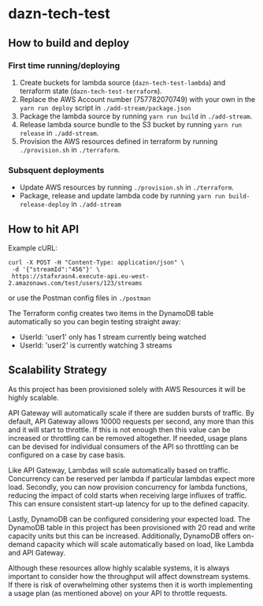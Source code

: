 # dazn-tech-test

## How to build and deploy

### First time running/deploying
1. Create buckets for lambda source (`dazn-tech-test-lambda`) and terraform state (`dazn-tech-test-terraform`).
1. Replace the AWS Account number (757782070749) with your own in the `yarn run deploy` script in `./add-stream/package.json`
1. Package the lambda source by running `yarn run build` in `./add-stream`.
1. Release lambda source bundle to the S3 bucket by running `yarn run release` in `./add-stream`.
1. Provision the AWS resources defined in terraform by running `./provision.sh` in `./terraform`.

### Subsquent deployments

- Update AWS resources by running `./provision.sh` in `./terraform`.
- Package, release and update lambda code by running `yarn run build-release-deploy` in `./add-stream`

## How to hit API

Example cURL:
```
curl -X POST -H "Content-Type: application/json" \
 -d '{"streamId":"456"}' \                 
 https://stafxrasn4.execute-api.eu-west-2.amazonaws.com/test/users/123/streams
```
or use the Postman config files in `./postman`

The Terraform config creates two items in the DynamoDB table automatically so you can begin testing straight away:
- UserId: 'user1' only has 1 stream currently being watched
- UserId: 'user2' is currently watching 3 streams

## Scalability Strategy

As this project has been provisioned solely with AWS Resources it will be highly scalable. 

API Gateway will automatically scale if there are sudden bursts of traffic. By default, API Gateway allows 10000 requests per second, any more than this and it will start to throttle. If this is not enough then this value can be increased or throttling can be removed altogether. If needed, usage plans can be devised for individual consumers of the API so throttling can be configured on a case by case basis. 

Like API Gateway, Lambdas will scale automatically based on traffic. Concurrency can be reserved per lambda if particular lambdas expect more load. Secondly, you can now provision concurrency for lambda functions, reducing the impact of cold starts when receiving large influxes of traffic. This can ensure consistent start-up latency for up to the defined capacity.

Lastly, DynamoDB can be configured considering your expected load. The DynamoDB table in this project has been provisioned with 20 read and write capacity units but this can be increased. Additionally, DynamoDB offers on-demand capacity which will scale automatically based on load, like Lambda and API Gateway.

Although these resources allow highly scalable systems, it is always important to consider how the throughput will affect downstream systems. If there is risk of overwhelming other systems then it is worth implementing a usage plan (as mentioned above) on your API to throttle requests.